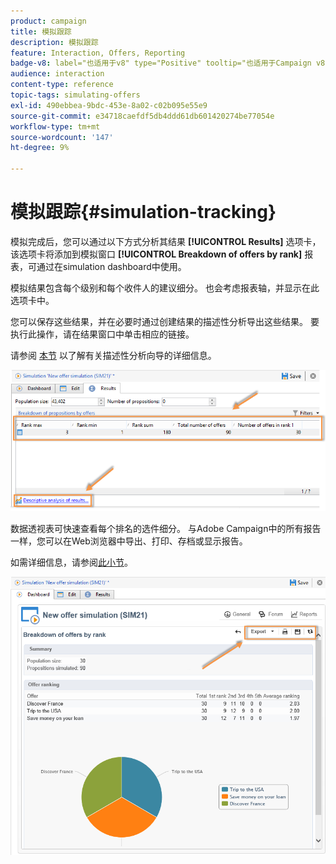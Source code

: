 ```yaml
---
product: campaign
title: 模拟跟踪
description: 模拟跟踪
feature: Interaction, Offers, Reporting
badge-v8: label="也适用于v8" type="Positive" tooltip="也适用于Campaign v8"
audience: interaction
content-type: reference
topic-tags: simulating-offers
exl-id: 490ebbea-9bdc-453e-8a02-c02b095e55e9
source-git-commit: e34718caefdf5db4ddd61db601420274be77054e
workflow-type: tm+mt
source-wordcount: '147'
ht-degree: 9%

---
```


# 模拟跟踪{#simulation-tracking}



模拟完成后，您可以通过以下方式分析其结果 **[!UICONTROL Results]** 选项卡，该选项卡将添加到模拟窗口 **[!UICONTROL Breakdown of offers by rank]** 报表，可通过在simulation dashboard中使用。

模拟结果包含每个级别和每个收件人的建议细分。 也会考虑报表轴，并显示在此选项卡中。

您可以保存这些结果，并在必要时通过创建结果的描述性分析导出这些结果。 要执行此操作，请在结果窗口中单击相应的链接。

请参阅 [本节](../../reporting/using/about-descriptive-analysis.md) 以了解有关描述性分析向导的详细信息。

![](assets/offer_simulation_012.png)

数据透视表可快速查看每个排名的选件细分。 与Adobe Campaign中的所有报告一样，您可以在Web浏览器中导出、打印、存档或显示报告。

如需详细信息，请参阅[此小节](../../reporting/using/actions-on-reports.md)。

![](assets/offer_simulation_013.png)
